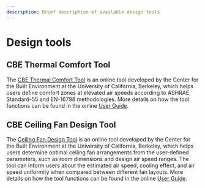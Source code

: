 ```yaml
---
description: Brief description of available design tools
---
```


# Design tools

## CBE Thermal Comfort Tool <a href="#_toc137824721" id="_toc137824721"></a>

The [CBE Thermal Comfort Tool](https://comfort.cbe.berkeley.edu/) is an online tool developed by the Center for the Built Environment at the University of California, Berkeley, which helps users define comfort zones at elevated air speeds according to ASHRAE Standard-55 and EN-16798 methodologies. More details on how the tool functions can be found in the online [User Guide](https://center-for-the-built-environment.gitbook.io/thermal-comfort-tool/documentation/ashrae-55.html).

## CBE Ceiling Fan Design Tool <a href="#_toc137824722" id="_toc137824722"></a>

The [Ceiling Fan Design Tool](https://centerforthebuiltenvironment.github.io/fan-tool/) is an online tool developed by the Center for the Built Environment at the University of California, Berkeley, which helps users determine optimal ceiling fan arrangements from the user-defined parameters, such as room dimensions and design air speed ranges. The tool can inform users about the estimated air speed, cooling effect, and air speed uniformity when compared between different fan layouts. More details on how the tool functions can be found in the online [User Guide](https://github.com/CenterForTheBuiltEnvironment/fan-tool/wiki/User-Guide).
